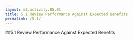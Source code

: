 ```yaml
---
layout: m3.activity.05.01
title: 5.1 Review Performance Against Expected Benefits
permalink: /5.1/
---
```

##5.1 Review Performance Against Expected Benefits
